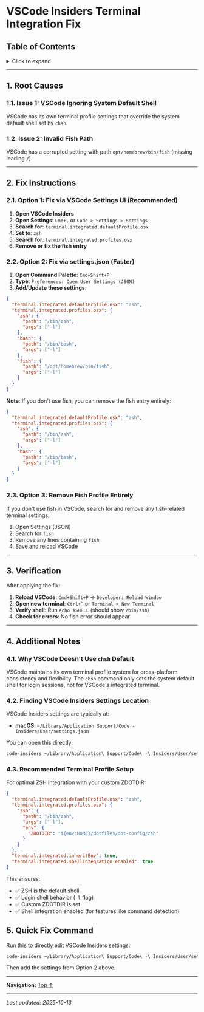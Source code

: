 # VSCode Insiders Terminal Integration Fix

## Table of Contents

<details>
<summary>Click to expand</summary>

- [1. Root Causes](#1-root-causes)
  - [1.1. Issue 1: VSCode Ignoring System Default Shell](#11-issue-1-vscode-ignoring-system-default-shell)
  - [1.2. Issue 2: Invalid Fish Path](#12-issue-2-invalid-fish-path)
- [2. Fix Instructions](#2-fix-instructions)
  - [2.1. Option 1: Fix via VSCode Settings UI (Recommended)](#21-option-1-fix-via-vscode-settings-ui-recommended)
  - [2.2. Option 2: Fix via settings.json (Faster)](#22-option-2-fix-via-settingsjson-faster)
  - [2.3. Option 3: Remove Fish Profile Entirely](#23-option-3-remove-fish-profile-entirely)
- [3. Verification](#3-verification)
- [4. Additional Notes](#4-additional-notes)
  - [4.1. Why VSCode Doesn't Use `chsh` Default](#41-why-vscode-doesnt-use-chsh-default)
  - [4.2. Finding VSCode Insiders Settings Location](#42-finding-vscode-insiders-settings-location)
  - [4.3. Recommended Terminal Profile Setup](#43-recommended-terminal-profile-setup)
- [5. Quick Fix Command](#5-quick-fix-command)

</details>

---


## 1. Root Causes

### 1.1. Issue 1: VSCode Ignoring System Default Shell

VSCode has its own terminal profile settings that override the system default shell set by `chsh`.

### 1.2. Issue 2: Invalid Fish Path

VSCode has a corrupted setting with path `opt/homebrew/bin/fish` (missing leading `/`).

---

## 2. Fix Instructions

### 2.1. Option 1: Fix via VSCode Settings UI (Recommended)

1. **Open VSCode Insiders**
2. **Open Settings**: `Cmd+,` or `Code > Settings > Settings`
3. **Search for**: `terminal.integrated.defaultProfile.osx`
4. **Set to**: `zsh`
5. **Search for**: `terminal.integrated.profiles.osx`
6. **Remove or fix the fish entry**


### 2.2. Option 2: Fix via settings.json (Faster)

1. **Open Command Palette**: `Cmd+Shift+P`
2. **Type**: `Preferences: Open User Settings (JSON)`
3. **Add/Update these settings**:


```json
{
  "terminal.integrated.defaultProfile.osx": "zsh",
  "terminal.integrated.profiles.osx": {
    "zsh": {
      "path": "/bin/zsh",
      "args": ["-l"]
    },
    "bash": {
      "path": "/bin/bash",
      "args": ["-l"]
    },
    "fish": {
      "path": "/opt/homebrew/bin/fish",
      "args": ["-l"]
    }
  }
}
```

**Note**: If you don't use fish, you can remove the fish entry entirely:

```json
{
  "terminal.integrated.defaultProfile.osx": "zsh",
  "terminal.integrated.profiles.osx": {
    "zsh": {
      "path": "/bin/zsh",
      "args": ["-l"]
    },
    "bash": {
      "path": "/bin/bash",
      "args": ["-l"]
    }
  }
}
```

### 2.3. Option 3: Remove Fish Profile Entirely

If you don't use fish in VSCode, search for and remove any fish-related terminal settings:

1. Open Settings (JSON)
2. Search for `fish`
3. Remove any lines containing `fish`
4. Save and reload VSCode


---

## 3. Verification

After applying the fix:

1. **Reload VSCode**: `Cmd+Shift+P` → `Developer: Reload Window`
2. **Open new terminal**: `` Ctrl+` `` or `Terminal > New Terminal`
3. **Verify shell**: Run `echo $SHELL` (should show `/bin/zsh`)
4. **Check for errors**: No fish error should appear


---

## 4. Additional Notes

### 4.1. Why VSCode Doesn't Use `chsh` Default

VSCode maintains its own terminal profile system for cross-platform consistency and flexibility. The `chsh` command only sets the system default shell for login sessions, not for VSCode's integrated terminal.

### 4.2. Finding VSCode Insiders Settings Location

VSCode Insiders settings are typically at:

- **macOS**: `~/Library/Application Support/Code - Insiders/User/settings.json`


You can open this directly:
```bash
code-insiders ~/Library/Application\ Support/Code\ -\ Insiders/User/settings.json
```

### 4.3. Recommended Terminal Profile Setup

For optimal ZSH integration with your custom ZDOTDIR:

```json
{
  "terminal.integrated.defaultProfile.osx": "zsh",
  "terminal.integrated.profiles.osx": {
    "zsh": {
      "path": "/bin/zsh",
      "args": ["-l"],
      "env": {
        "ZDOTDIR": "${env:HOME}/dotfiles/dot-config/zsh"
      }
    }
  },
  "terminal.integrated.inheritEnv": true,
  "terminal.integrated.shellIntegration.enabled": true
}
```

This ensures:

- ✅ ZSH is the default shell
- ✅ Login shell behavior (`-l` flag)
- ✅ Custom ZDOTDIR is set
- ✅ Shell integration enabled (for features like command detection)


## 5. Quick Fix Command

Run this to directly edit VSCode Insiders settings:

```bash
code-insiders ~/Library/Application\ Support/Code\ -\ Insiders/User/settings.json
```

Then add the settings from Option 2 above.

---

**Navigation:** [Top ↑](#vscode-insiders-terminal-integration-fix)

---

*Last updated: 2025-10-13*
